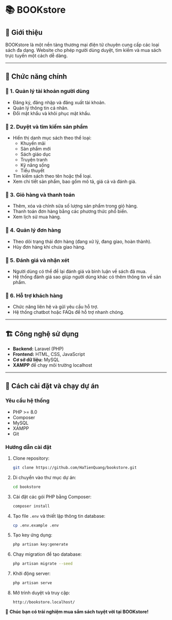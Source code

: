 # 📚 BOOKstore

## 📝 Giới thiệu
BOOKstore là một nền tảng thương mại điện tử chuyên cung cấp các loại sách đa dạng. Website cho phép người dùng duyệt, tìm kiếm và mua sách trực tuyến một cách dễ dàng.

---

## 🎯 Chức năng chính

### 🔹 1. Quản lý tài khoản người dùng
- Đăng ký, đăng nhập và đăng xuất tài khoản.
- Quản lý thông tin cá nhân.
- Đổi mật khẩu và khôi phục mật khẩu.

### 🔹 2. Duyệt và tìm kiếm sản phẩm
- Hiển thị danh mục sách theo thể loại:
  - Khuyến mãi
  - Sản phẩm mới
  - Sách giáo dục
  - Truyện tranh
  - Kỹ năng sống
  - Tiểu thuyết
- Tìm kiếm sách theo tên hoặc thể loại.
- Xem chi tiết sản phẩm, bao gồm mô tả, giá cả và đánh giá.

### 🔹 3. Giỏ hàng và thanh toán
- Thêm, xóa và chỉnh sửa số lượng sản phẩm trong giỏ hàng.
- Thanh toán đơn hàng bằng các phương thức phổ biến.
- Xem lịch sử mua hàng.

### 🔹 4. Quản lý đơn hàng
- Theo dõi trạng thái đơn hàng (đang xử lý, đang giao, hoàn thành).
- Hủy đơn hàng khi chưa giao hàng.

### 🔹 5. Đánh giá và nhận xét
- Người dùng có thể để lại đánh giá và bình luận về sách đã mua.
- Hệ thống đánh giá sao giúp người dùng khác có thêm thông tin về sản phẩm.

### 🔹 6. Hỗ trợ khách hàng
- Chức năng liên hệ và gửi yêu cầu hỗ trợ.
- Hệ thống chatbot hoặc FAQs để hỗ trợ nhanh chóng.

---

## 🏗️ Công nghệ sử dụng
- **Backend:** Laravel (PHP)
- **Frontend:** HTML, CSS, JavaScript
- **Cơ sở dữ liệu:** MySQL
- **XAMPP** để chạy môi trường localhost

---

## 🚀 Cách cài đặt và chạy dự án
### Yêu cầu hệ thống
- PHP >= 8.0
- Composer
- MySQL
- XAMPP
- Git

### Hướng dẫn cài đặt
1. Clone repository:
   ```sh
   git clone https://github.com/HaTienQuang/bookstore.git
   ```
2. Di chuyển vào thư mục dự án:
   ```sh
   cd bookstore
   ```
3. Cài đặt các gói PHP bằng Composer:
   ```sh
   composer install
   ```
4. Tạo file `.env` và thiết lập thông tin database:
   ```sh
   cp .env.example .env
   ```
5. Tạo key ứng dụng:
   ```sh
   php artisan key:generate
   ```
6. Chạy migration để tạo database:
   ```sh
   php artisan migrate --seed
   ```
7. Khởi động server:
   ```sh
   php artisan serve
   ```
8. Mở trình duyệt và truy cập:
   ```
   http://bookstore.localhost/
   ```



🚀 **Chúc bạn có trải nghiệm mua sắm sách tuyệt vời tại BOOKstore!**

